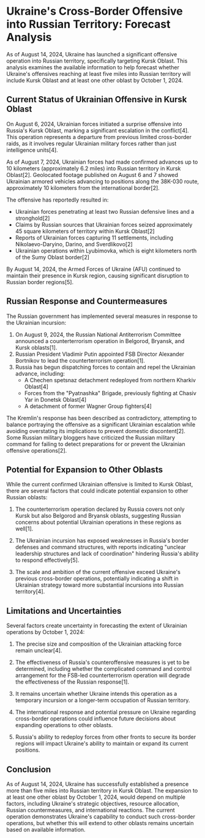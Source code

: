 # Ukraine's Cross-Border Offensive into Russian Territory: Forecast Analysis

As of August 14, 2024, Ukraine has launched a significant offensive operation into Russian territory, specifically targeting Kursk Oblast. This analysis examines the available information to help forecast whether Ukraine's offensives reaching at least five miles into Russian territory will include Kursk Oblast and at least one other oblast by October 1, 2024.

## Current Status of Ukrainian Offensive in Kursk Oblast

On August 6, 2024, Ukrainian forces initiated a surprise offensive into Russia's Kursk Oblast, marking a significant escalation in the conflict[4]. This operation represents a departure from previous limited cross-border raids, as it involves regular Ukrainian military forces rather than just intelligence units[4].

As of August 7, 2024, Ukrainian forces had made confirmed advances up to 10 kilometers (approximately 6.2 miles) into Russian territory in Kursk Oblast[2]. Geolocated footage published on August 6 and 7 showed Ukrainian armored vehicles advancing to positions along the 38K-030 route, approximately 10 kilometers from the international border[2].

The offensive has reportedly resulted in:

- Ukrainian forces penetrating at least two Russian defensive lines and a stronghold[2]
- Claims by Russian sources that Ukrainian forces seized approximately 45 square kilometers of territory within Kursk Oblast[2]
- Reports of Ukrainian forces capturing 11 settlements, including Nikolaevo-Daryino, Darino, and Sverdlikovo[2]
- Ukrainian operations within Lyubimovka, which is eight kilometers north of the Sumy Oblast border[2]

By August 14, 2024, the Armed Forces of Ukraine (AFU) continued to maintain their presence in Kursk region, causing significant disruption to Russian border regions[5].

## Russian Response and Countermeasures

The Russian government has implemented several measures in response to the Ukrainian incursion:

1. On August 9, 2024, the Russian National Antiterrorism Committee announced a counterterrorism operation in Belgorod, Bryansk, and Kursk oblasts[1].
2. Russian President Vladimir Putin appointed FSB Director Alexander Bortnikov to lead the counterterrorism operation[1].
3. Russia has begun dispatching forces to contain and repel the Ukrainian advance, including:
   - A Chechen spetsnaz detachment redeployed from northern Kharkiv Oblast[4]
   - Forces from the "Pyatnashka" Brigade, previously fighting at Chasiv Yar in Donetsk Oblast[4]
   - A detachment of former Wagner Group fighters[4]

The Kremlin's response has been described as contradictory, attempting to balance portraying the offensive as a significant Ukrainian escalation while avoiding overstating its implications to prevent domestic discontent[2]. Some Russian military bloggers have criticized the Russian military command for failing to detect preparations for or prevent the Ukrainian offensive operations[2].

## Potential for Expansion to Other Oblasts

While the current confirmed Ukrainian offensive is limited to Kursk Oblast, there are several factors that could indicate potential expansion to other Russian oblasts:

1. The counterterrorism operation declared by Russia covers not only Kursk but also Belgorod and Bryansk oblasts, suggesting Russian concerns about potential Ukrainian operations in these regions as well[1].

2. The Ukrainian incursion has exposed weaknesses in Russia's border defenses and command structures, with reports indicating "unclear leadership structures and lack of coordination" hindering Russia's ability to respond effectively[5].

3. The scale and ambition of the current offensive exceed Ukraine's previous cross-border operations, potentially indicating a shift in Ukrainian strategy toward more substantial incursions into Russian territory[4].

## Limitations and Uncertainties

Several factors create uncertainty in forecasting the extent of Ukrainian operations by October 1, 2024:

1. The precise size and composition of the Ukrainian attacking force remain unclear[4].

2. The effectiveness of Russia's counteroffensive measures is yet to be determined, including whether the complicated command and control arrangement for the FSB-led counterterrorism operation will degrade the effectiveness of the Russian response[1].

3. It remains uncertain whether Ukraine intends this operation as a temporary incursion or a longer-term occupation of Russian territory.

4. The international response and potential pressure on Ukraine regarding cross-border operations could influence future decisions about expanding operations to other oblasts.

5. Russia's ability to redeploy forces from other fronts to secure its border regions will impact Ukraine's ability to maintain or expand its current positions.

## Conclusion

As of August 14, 2024, Ukraine has successfully established a presence more than five miles into Russian territory in Kursk Oblast. The expansion to at least one other oblast by October 1, 2024, would depend on multiple factors, including Ukraine's strategic objectives, resource allocation, Russian countermeasures, and international reactions. The current operation demonstrates Ukraine's capability to conduct such cross-border operations, but whether this will extend to other oblasts remains uncertain based on available information.